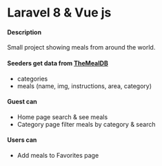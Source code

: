 # Laravel 8 & Vue js

#### Description

Small project showing meals from around the world.

#### Seeders get data from [TheMealDB](https://www.themealdb.com/api.php)

-   categories
-   meals (name, img, instructions, area, category)

#### Guest can

-   Home page search & see meals
-   Category page filter meals by category & search

#### Users can

-   Add meals to Favorites page
